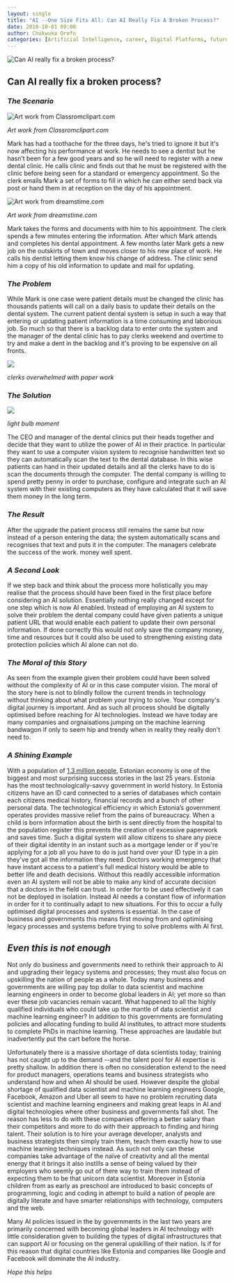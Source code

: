 ```yaml
---
layout: single
title: "AI --One Size Fits All: Can AI Really Fix A Broken Process?"
date: 2018-10-01 09:00
author: Chukwuka Orefo
categories: [Artificial Intelligence, career, Digital Platforms, future, jobs, Technology]
---
```

![](/images/onesizefitsall.jpg "Can AI really fix a broken process?")

## Can AI really fix a broken process?

### _The Scenario_

![](/images/toothache.jpg "Art work from Classromclipart.com")

*Art work from Classromclipart.com*

Mark has had a toothache for the three days, he's tried to ignore it but it's now affecting his performance at work. He needs to see a dentist but he hasn’t been for a few good years and so he will need to register with a new dental clinic. He calls clinic and finds out that he must be registered with the clinic before being seen for a standard or emergency appointment. So the clerk emails Mark a set of forms to fill in which he can either send back via post or hand them in at reception on the day of his appointment.

![](/images/cartoonform2.jpg "Art work from dreamstime.com")

*Art work from dreamstime.com*

Mark takes the forms and documents with him to his appointment. The clerk spends a few minutes entering the information. After which Mark attends and completes his dental appointment. A few months later Mark gets a new job on the outskirts of town and moves closer to his new place of work. He calls his dentist letting them know his change of address. The clinic send him a copy of his old information to update and mail for updating.

### _The Problem_
While Mark is one case were patient details must be changed the clinic has thousands patients will call on a daily basis to update their details on the dental system. The current patient dental system is setup in such a way that entering or updating patient information is a time consuming and laborious job. So much so that there is a backlog data to enter onto the system and the manager of the dental clinic has to pay clerks weekend and overtime to try and make a dent in the backlog and it's proving to be expensive on all fronts.

![](/images/overwelmed.jpg)

*clerks overwhelmed with paper work*

### _The Solution_
![](/images/Light-bulb-moment.jpg)

*light bulb moment*

The CEO and manager of the dental clinics put their heads together and decide that they want to utilize the power of AI in their practice. In particular they want to use a computer vision system to recognise handwritten text so they can automatically scan the text to the dental database. In this wise patients can hand in their updated details and all the clerks have to do is scan the documents through the computer. The dental company is willing to spend pretty penny in order to purchase, configure and integrate such an AI system with their existing computers as they have calculated that it will save them money in the long term.

### _The Result_
After the upgrade the patient process still remains the same but now instead of a person entering the data; the system automatically scans and recognises that text and puts it in the computer. The managers celebrate the success of the work. money well spent.

### _A Second Look_
If we step back and think about the process more holistically you may realise that the process should have been fixed in the first place before considering an AI solution. Essentially nothing really changed except for one step which is now AI enabled. Instead of employing an AI system to solve their problem the dental company could have given patients a unique patient URL that would enable each patient to update their own personal information. If done correctly this would not only save the company money, time and resources but it could also be used to strengthening existing data protection policies which AI alone can not do.

### _The Moral of this Story_
As seen from the example given their problem could have been solved without the complexity of AI or in this case computer vision. The moral of the story here is not to blindly follow the current trends in technology without thinking about what problem your trying to solve. Your company's digital journey is important. And as such all process should be digitally optimised before reaching for AI technologies. Instead we have today are many companies and orgnaisations jumping on the machine learning bandwagon if only to seem hip and trendy when in reality they really don't need to.

### _A Shining Example_
With a population of [1.3 million people](http://www.worldometers.info/world-population/estonia-population), Estonian economy is one of the biggest and most surprising success stories in the last 25 years. Estonia has the most technologically-savvy government in world history. In Estonia citizens have an ID card connected to a series of databases which contain each citizens medical history, financial records and a bunch of other personal data. The technological efficiency in which Estonia’s government operates provides massive relief from the pains of bureaucracy. When a child is born information about the birth is sent directly from the hospital to the population register this prevents the creation of excessive paperwork and saves time. Such a digital system will allow citizens to share any piece of their digital identity in an instant such as a mortgage lender or if you're applying for a job all you have to do is just hand over your ID type in a pin they've got all the information they need. Doctors working emergency that have instant access to a patient's full medical history would be able to better life and death decisions. Without this readily accessible information even an AI system will not be able to make any kind of accurate decision that a doctors in the field can trust. In order for to be used effectively it can not be deployed in isolation. Instead AI needs a constant flow of information in order for it to continually adapt to new situations. For this to occur a fully optimised digital processes and systems is essential. In the case of business and governments this means first moving from and optimising legacy processes and systems before trying to solve problems with AI first.

## _Even this is not enough_
Not only do business and governments need to rethink their approach to AI and upgrading their legacy systems and processes; they must also focus on upskilling the nation of people as a whole. Today many business and governments are willing pay top dollar to data scientist and machine learning engineers in order to become global leaders in AI; yet more so than ever these  job vacancies remain vacant. What happened to all the highly qualified individuals who could take up the mantle of data scientist and machine learning engineer?  In addition to this governments are formulating policies and allocating funding to build AI institutes, to attract more students to complete PhDs in machine learning. These approaches are laudable but inadvertently put the cart before the horse.

Unfortunately there is a massive shortage of data scientists today; training has not caught up to the demand --and the talent pool for AI expertise is pretty shallow. In addition there is often no consideration extend to the need for product managers, operations teams and business strategists who understand how and when AI should be used. However despite the global shortage of qualified data scientist and machine learning engineers Google, Facebook, Amazon and Uber all seem to have no problem recruiting data scientist and machine learning engineers and making great leaps in AI and digital technologies where other business and governments fall shot. The reason has less to do with these companies offering a better salary than their competitors and more to do with their approach to finding and hiring talent. Their solution is to hire your average developer, analysts and business strategists then simply train them, teach them exactly how to use machine learning techniques instead. As such not only can these companies take advantage of the naïve of creativity and all the mental energy that it brings it also instills a sense of being valued by their employers who seemly go out of there way to train them instead of expecting them to be that unicorn data scientist. Moreover in Estonia children from as early as preschool are introduced to basic concepts of programming, logic and coding in attempt to build a nation of people are digitally literate and have smarter relationships with technology, computers and the web.

Many AI policies issued in the by governments in the last two years are primarily concerned with becoming global leaders in AI technology with little consideration given to building the types of digital infrastructures that can support AI or focusing on the general upskilling of their nation. Is if for this reason that digital countries like Estonia and companies like Google and Facebook will dominate the AI industry.


_Hope this helps_
